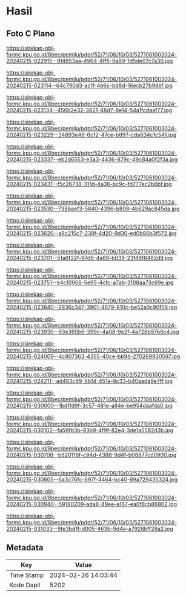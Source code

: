 # Hasil

## Foto C Plano

https://sirekap-obj-formc.kpu.go.id/8bec/pemilu/pdpr/52/71/06/10/03/5271061003024-20240215-022915--8f4853aa-4964-4ff5-9a89-1d5de07c7a30.jpg

https://sirekap-obj-formc.kpu.go.id/8bec/pemilu/pdpr/52/71/06/10/03/5271061003024-20240215-023114--64c790d3-ac1f-4e6c-bd8d-16ecb27b9def.jpg

https://sirekap-obj-formc.kpu.go.id/8bec/pemilu/pdpr/52/71/06/10/03/5271061003024-20240215-023134--456b2e32-3821-48d7-8e14-54a1fcdaaf77.jpg

https://sirekap-obj-formc.kpu.go.id/8bec/pemilu/pdpr/52/71/06/10/03/5271061003024-20240215-023229--34893e48-6c12-47ce-b897-cda634c1c541.jpg

https://sirekap-obj-formc.kpu.go.id/8bec/pemilu/pdpr/52/71/06/10/03/5271061003024-20240215-023337--eb2d6553-e3a3-4436-879c-49c84a0f2f3a.jpg

https://sirekap-obj-formc.kpu.go.id/8bec/pemilu/pdpr/52/71/06/10/03/5271061003024-20240215-023431--f5c26738-311d-4a36-bc9c-fd777ec2b6bf.jpg

https://sirekap-obj-formc.kpu.go.id/8bec/pemilu/pdpr/52/71/06/10/03/5271061003024-20240215-023530--738baef3-5840-4396-b808-4b629ac845da.jpg

https://sirekap-obj-formc.kpu.go.id/8bec/pemilu/pdpr/52/71/06/10/03/5271061003024-20240215-023620--a8c215c7-238f-4d20-9d30-ed0b86b3f572.jpg

https://sirekap-obj-formc.kpu.go.id/8bec/pemilu/pdpr/52/71/06/10/03/5271061003024-20240215-023701--51a6f22f-97d9-4a69-b039-23f48f8482d9.jpg

https://sirekap-obj-formc.kpu.go.id/8bec/pemilu/pdpr/52/71/06/10/03/5271061003024-20240215-023751--e4c10908-5e95-4cfc-a7ab-3108aa73c69e.jpg

https://sirekap-obj-formc.kpu.go.id/8bec/pemilu/pdpr/52/71/06/10/03/5271061003024-20240215-023840--2836c347-3901-4679-810c-be52a0c90f56.jpg

https://sirekap-obj-formc.kpu.go.id/8bec/pemilu/pdpr/52/71/06/10/03/5271061003024-20240215-023930--93e360b6-399c-4a08-9e2f-4a728b97b6c4.jpg

https://sirekap-obj-formc.kpu.go.id/8bec/pemilu/pdpr/52/71/06/10/03/5271061003024-20240215-024009--4c907363-4355-40ce-bb9d-270269930597.jpg

https://sirekap-obj-formc.kpu.go.id/8bec/pemilu/pdpr/52/71/06/10/03/5271061003024-20240215-024211--ad483c99-8b14-451a-8c33-b40aada9e7ff.jpg

https://sirekap-obj-formc.kpu.go.id/8bec/pemilu/pdpr/52/71/06/10/03/5271061003024-20240215-030000--1bd1fd9f-3c57-481e-a84e-be954daafda0.jpg

https://sirekap-obj-formc.kpu.go.id/8bec/pemilu/pdpr/52/71/06/10/03/5271061003024-20240215-030102--fa56fb3b-93b9-4f9f-82e4-3de1a5582d3b.jpg

https://sirekap-obj-formc.kpu.go.id/8bec/pemilu/pdpr/52/71/06/10/03/5271061003024-20240215-030708--b820116f-c94d-4388-9d4f-b08877cd0900.jpg

https://sirekap-obj-formc.kpu.go.id/8bec/pemilu/pdpr/52/71/06/10/03/5271061003024-20240215-030805--6a3c76fc-897f-4464-bc40-89a729435324.jpg

https://sirekap-obj-formc.kpu.go.id/8bec/pemilu/pdpr/52/71/06/10/03/5271061003024-20240215-030940--59180209-ada8-49ee-a167-ea0f8cb86802.jpg

https://sirekap-obj-formc.kpu.go.id/8bec/pemilu/pdpr/52/71/06/10/03/5271061003024-20240215-031033--9fe3bd1f-d005-463b-9d4a-a7928bff28a2.jpg


## Metadata

| Key        | Value               |
| ---------- | ------------------- |
| Time Stamp | 2024-02-26 14:03:44 |
| Kode Dapil | 5202                |



